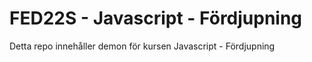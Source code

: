 # FED22S - Javascript - Fördjupning

Detta repo innehåller demon för kursen Javascript - Fördjupning